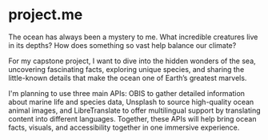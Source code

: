 # project.me

The ocean has always been a mystery to me.
 What incredible creatures live in its depths? How does something so vast help balance our climate?

For my capstone project, I want to dive into the hidden wonders of the sea, uncovering fascinating facts, exploring unique species, and sharing the little-known details that make the ocean one of Earth’s greatest marvels.

I'm planning to use three main APIs:
OBIS to gather detailed information about marine life and species data,
Unsplash to source high-quality ocean animal images, and
LibreTranslate to offer multilingual support by translating content into different languages.
Together, these APIs will help bring ocean facts, visuals, and accessibility together in one immersive experience.

